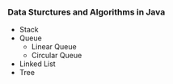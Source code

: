 ### Data Sturctures and Algorithms in Java

  * Stack
  * Queue
    * Linear Queue
    * Circular Queue
  * Linked List
  * Tree
